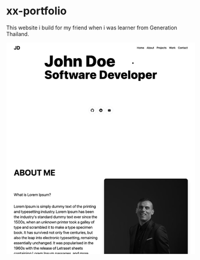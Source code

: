 # xx-portfolio
This website i build for my friend when i was learner from Generation Thailand.

![Demo](https://github.com/sdsarun/xx-portfolio/blob/main/public/demo-project.png)
